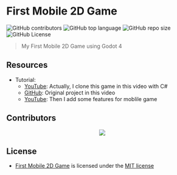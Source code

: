 # First Mobile 2D Game

![GitHub contributors](https://img.shields.io/github/contributors/push2game/first-mobile-2d-game)
![GitHub top language](https://img.shields.io/github/languages/top/push2game/first-mobile-2d-game)
![GitHub repo size](https://img.shields.io/github/repo-size/push2game/first-mobile-2d-game)
![GitHub License](https://img.shields.io/github/license/push2game/first-mobile-2d-game)

> My First Mobile 2D Game using Godot 4

## Resources

- Tutorial:
  - [YouTube](https://youtu.be/vSwJulHbCW8): Actually, I clone this game in this video with C#
  - [GitHub](https://github.com/Venex-Source/2D-Platformer): Original project in this video
  - [YouTube](https://youtu.be/tO3kLfvN6s4): Then I add some features for moblile game

## Contributors

<div align="center">
  <a href="https://github.com/push2game/first-mobile-2d-game/graphs/contributors">
    <img src="https://contrib.rocks/image?repo=push2game/first-mobile-2d-game" />
  </a>
</div>

## License

- [First Mobile 2D Game](https://github.com/push2game/first-mobile-2d-game) is licensed under the [MIT license](LICENSE)
